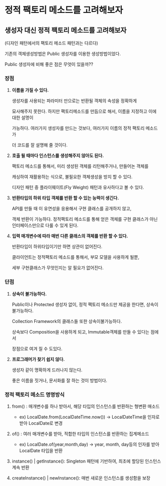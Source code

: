 # 정적 팩토리 메소드를 고려해보자

## 생성자 대신 정적 팩토리 메소드를 고려해보자

(디자인 패턴에서의 팩토리 메소드 패턴과는 다르다)

기존의 객체생성방법은 Public 생성자를 이용한 생성방법이었다.

Public 생성자에 비해 좋은 점은 무엇이 있을까??

### 장점

1. **이름을 가질 수 있다.**

   생성자를 사용되는 파라미터 만으로는 반환될 객체의 속성을 정확하게

   묘사해주지 못한다. 하지만 팩토리메소드를 만듬으로 해서, 이름을 지정하고 이에 대한 설명이

   가능하다. 여러가지 생성자를 만드는 것보다, 여러가지 이름의 정적 팩토리 메소드가

   더 코드를 잘 설명해 줄 것이다.

2. **호출 될 때마다 인스턴스를 생성해주지 않아도 된다.**

   팩토리 메소드를 통해서, 미리 생성된 객체를 리턴해주거나, 만들어논 객체를

   캐싱하여 재활용하는 식으로, 불필요한 객체생성을 방지 할 수 있다.

   디자인 패턴 중 플라이웨이트(Fly Weight) 패턴과 유사하다고 볼 수 있다.

3. **반환타입의 하위 타입 객체를 반환 할 수 있는 능력이 생긴다.**

   API를 만들 때 이 유연성을 응용해서 구현 클래스를 공개하지 않고,

   객체 반환이 가능하다. 정적팩토리 메소드를 통해 얻은 객체를
   구현 클래스가 아닌 인터페이스만으로 다룰 수 있게 된다.

4. **입력 매개변수에 따라 매번 다른 클래스의 객체를 반환 할 수 있다.**

   반환타입이 하위타입이기만 하면 상관이 없어진다.

   클라이언트는 정적팩토리 메소드를 통해서, 부모 모델을 사용하게 될뿐,

   세부 구현클래스가 무엇인지는 알 필요가 없어진다.

### 단점

1. **상속이 불가능하다.**

   Public이나 Protected 생성자 없이, 정적 팩토리 메소드만 제공을 한다면, 상속이 불가능하다.

   Collection Framework의 클래스들 또한 상속이불가능하다.

   상속보다 Composition을 사용하게 되고, Immutable객체를 만들 수 있다는 점에서

   장점으로 여겨 질 수 도있다.

2. **프로그래머가 찾기 쉽지 않다.**

   생성자 같이 명확하게 드러나지 않는다.

   좋은 이름을 짓거나, 문서화를 잘 하는 것이 방법이다.
   
   
### 정적 팩토리 메소드 명명방식
1. from() : 매개변수를 하나 받아서, 해당 타입의 인스턴스를 반환하는 형변환 매소드
   - ex) LocalDate.from(LocalDateTime.now()) -> LocalDateTime을 인자로받아 LocalDate로 변경

2. of() : 여러 매개변수를 받아, 적합한 타입의 인스턴스를 반환하는 집계메소드
   - ex) LocalDate.of(year,month,day)        -> year, month, day등의 인자를 받아 LocalDate 타입을 반환

3. instance() | getInstance(): Singleton 패턴에 기반하여, 최초에 할당된 인스턴스 계속 반환

4. createInstance() | newInstance(): 매번 새로운 인스턴스를 생성함을 보장
